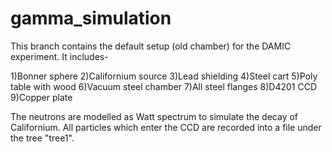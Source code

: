 # gamma_simulation

This branch contains the default setup (old chamber) for the DAMIC experiment. It includes-

1)Bonner sphere
2)Californium source
3)Lead shielding
4)Steel cart
5)Poly table with wood
6)Vacuum steel chamber
7)All steel flanges
8)D4201 CCD
9)Copper plate

The neutrons are modelled as Watt spectrum to simulate the decay of Californium. All particles which enter the CCD are recorded into a file under the tree "tree1".
